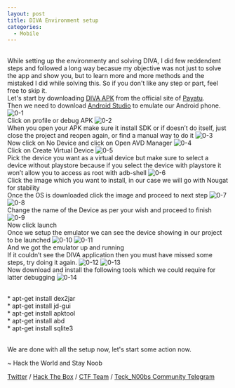 ```yaml
---
layout: post
title: DIVA Environment setup
categories:
  - Mobile
---
```


<br>While setting up the environmenty and solving DIVA, I did few reddendent steps and followed a long way becasue my objective was not just to solve the app and show you, but to learn more and more methods and the mistaked I did while solving this. So if you don't like any step or part, feel free to skip it.
<br>Let's start by downloading [DIVA APK](http://www.payatu.com/wp-content/uploads/2016/01/diva-beta.tar.gz) from the official site of [Payatu](https://www.payatu.com/).
<br>Then we need to download [Android Studio](https://developer.android.com/studio) to emulate our Android phone.
![0-1](https://teckk2.github.io/assets/images/DIVA/0-1.png)
<br>Click on profile or debug APK
![0-2](https://teckk2.github.io/assets/images/DIVA/0-2.png)
<br>When you open your APK make sure it install SDK or if doesn’t do itself, just close the project and reopen again, or find a manual way to do it
![0-3](https://teckk2.github.io/assets/images/DIVA/0-3.png)
<br>Now click on No Device and click on Open AVD Manager
![0-4](https://teckk2.github.io/assets/images/DIVA/0-4.png)
<br>Click on Create Virtual Device
![0-5](https://teckk2.github.io/assets/images/DIVA/0-5.png)
<br>Pick the device you want as a virtual device but make sure to select a device without playstore because if you select the device with playstore it won’t allow you to access as root with adb-shell
![0-6](https://teckk2.github.io/assets/images/DIVA/0-6.png)
<br>Click the image which you want to install, in our case we will go with Nougat for stability
<br>Once the OS is downloaded click the image and proceed to next step
![0-7](https://teckk2.github.io/assets/images/DIVA/0-7.png)
![0-8](https://teckk2.github.io/assets/images/DIVA/0-8.png)
<br>Change the name of the Device as per your wish and proceed to finish
![0-9](https://teckk2.github.io/assets/images/DIVA/0-9.png)
<br>Now click launch
<br>Once we setup the emulator we can see the device showing in our project to be launched
![0-10](https://teckk2.github.io/assets/images/DIVA/0-10.png)
![0-11](https://teckk2.github.io/assets/images/DIVA/0-11.png)
<br>And we got the emulator up and running
<br>If it couldn’t see the DIVA application then you must have missed some steps, try doing it again.
![0-12](https://teckk2.github.io/assets/images/DIVA/0-12.png)
![0-13](https://teckk2.github.io/assets/images/DIVA/0-13.png)
<br>Now download and install the following tools which we could require for latter debugging
![0-14](https://teckk2.github.io/assets/images/DIVA/0-14.png)

<br>* apt-get install dex2jar
<br>* apt-get install jd-gui
<br>* apt-get install apktool
<br>* apt-get install abd
<br>* apt-get install sqlite3

<br> We are done with all the setup now, let's start some action now.

<p class="message">
  ~ Hack the World and Stay Noob
</p>

[Twitter](https://twitter.com/Teck__K2) / [Hack The Box](https://www.hackthebox.eu/profile/966) / [CTF Team](https://ctftime.org/team/20102) /
[Teck_N00bs Community Telegram](https://t.me/Teck_N00bs)

<script src="https://www.hackthebox.eu/badge/966"> </script>
